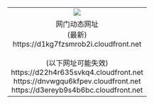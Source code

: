 ﻿<table>
  <tr></tr>
  <tr><td colspan=2 align=center><img src="https://d1kg7fzsmrob2i.cloudfront.net/Up/oGate.jpg" /></td></tr>
  <tr><td colspan=2 align=center>网门动态网址<br/>(最新)
<br>https://d1kg7fzsmrob2i.cloudfront.net
<br/><br/>(以下网址可能失效)
<br>https://d22h4r635svkq4.cloudfront.net
<br>https://dnvwgqu6kfpev.cloudfront.net
<br>https://d3ereyb9s4b6bc.cloudfront.net
    </td>
  </tr>
</table>
